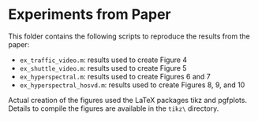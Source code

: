 # Experiments from Paper

This folder contains the following scripts to reproduce the results from the paper:

* ```ex_traffic_video.m```: results used to create Figure 4
* ```ex_shuttle_video.m```: results used to create Figure 5
* ```ex_hyperspectral.m```: results used to create Figures 6 and 7
* ```ex_hyperspectral_hosvd.m```: results used to create Figures 8, 9, and 10

Actual creation of the figures used the LaTeX packages tikz and pgfplots.  Details to compile the figures are available in the ```tikz\``` directory.
